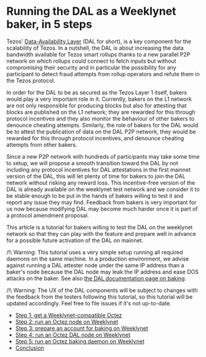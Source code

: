 # Running the DAL as a Weeklynet baker, in 5 steps

Tezos' [Data-Availability Layer](https://tezos.gitlab.io/shell/dal.html) (DAL for short), is a key component for the scalability of Tezos. In a nutshell, the DAL is about increasing the data bandwidth available for Tezos smart rollups thanks to a new parallel P2P network on which rollups could connect to fetch inputs but without compromising their security and in particular the possibility for any participant to detect fraud attempts from rollup operators and refute them in the Tezos protocol.

In order for the DAL to be as secured as the Tezos Layer 1 itself, bakers would play a very important role in it. Currently, bakers on the L1 network are not only responsible for producing blocks but also for attesting that blocks are published on the L1 network; they are rewarded for this through protocol incentives and they also monitor the behaviour of other bakers to denounce cheating attempts. Similarly, the role of bakers for the DAL would be to attest the publication of data on the DAL P2P network, they would be rewarded for this through protocol incentives, and denounce cheating attempts from other bakers.

Since a new P2P network with hundreds of participants may take some time to setup, we will propose a smooth transition toward the DAL by not including any protocol incentives for DAL attestations in the first mainnet version of the DAL, this will let plenty of time for bakers to join the DAL network without risking any reward loss. This incentive-free version of the DAL is already available on the weeklynet test network and we consider it to be stable enough to be put in the hands of bakers willing to test it and report any issue they may find. Feedback from bakers is very important for us now because modifying DAL may become much harder once it is part of a protocol amendment proposal.

This article is a tutorial for bakers willing to test the DAL on the weeklynet network so that they can play with the feature and prepare well in advance for a possible future activation of the DAL on mainnet.

/!\ Warning: This tutorial uses a very simple setup running all required daemons on the same machine. In a production environment, we advise against running a DAL attester node under the same IP address than a baker's node because the DAL node may leak the IP address and ease DOS attacks on the baker. See also [the DAL documentation page on baking](https://tezos.gitlab.io/shell/dal_bakers.html).

/!\ Warning: The UX of the DAL components will be subject to changes with the feedback from the testers following this tutorial, so this tutorial will be updated accordingly. Feel free to file issues if it's not up-to-date.

- [Step 1: get a Weeklynet-compatible Octez](./running-the-dal-as-a-weeklynet-baker-in-5-steps/get-octez)
- [Step 2: run an Octez node on Weeklynet](./running-the-dal-as-a-weeklynet-baker-in-5-steps/run-node)
- [Step 3: prepare an account for baking on Weeklynet](./running-the-dal-as-a-weeklynet-baker-in-5-steps/prepare-account)
- [Step 4: run an Octez DAL node on Weeklynet](./running-the-dal-as-a-weeklynet-baker-in-5-steps/run-dal-node)
- [Step 5: run an Octez baking daemon on Weeklynet](./running-the-dal-as-a-weeklynet-baker-in-5-steps/run-baker)
- [Conclusion](./running-the-dal-as-a-weeklynet-baker-in-5-steps/conclusion)
